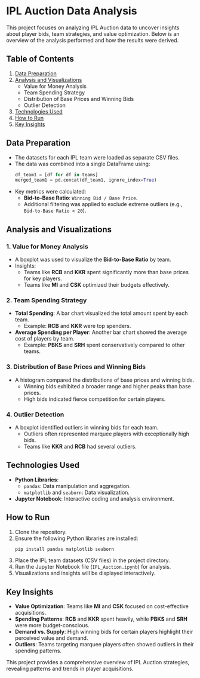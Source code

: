 
# IPL Auction Data Analysis

This project focuses on analyzing IPL Auction data to uncover insights about player bids, team strategies, and value optimization. Below is an overview of the analysis performed and how the results were derived.

## Table of Contents
1. [Data Preparation](#data-preparation)
2. [Analysis and Visualizations](#analysis-and-visualizations)
   - Value for Money Analysis
   - Team Spending Strategy
   - Distribution of Base Prices and Winning Bids
   - Outlier Detection
3. [Technologies Used](#technologies-used)
4. [How to Run](#how-to-run)
5. [Key Insights](#key-insights)

## Data Preparation
- The datasets for each IPL team were loaded as separate CSV files.
- The data was combined into a single DataFrame using:
  ```python
  df_team1 = [df for df in teams]
  merged_team1 = pd.concat(df_team1, ignore_index=True)
  ```
- Key metrics were calculated:
  - **Bid-to-Base Ratio**: `Winning Bid / Base Price`.
  - Additional filtering was applied to exclude extreme outliers (e.g., `Bid-to-Base Ratio < 20`).

## Analysis and Visualizations

### 1. Value for Money Analysis
- A boxplot was used to visualize the **Bid-to-Base Ratio** by team.
- Insights:
  - Teams like **RCB** and **KKR** spent significantly more than base prices for key players.
  - Teams like **MI** and **CSK** optimized their budgets effectively.

### 2. Team Spending Strategy
- **Total Spending**: A bar chart visualized the total amount spent by each team.
  - Example: **RCB** and **KKR** were top spenders.
- **Average Spending per Player**: Another bar chart showed the average cost of players by team.
  - Example: **PBKS** and **SRH** spent conservatively compared to other teams.

### 3. Distribution of Base Prices and Winning Bids
- A histogram compared the distributions of base prices and winning bids.
  - Winning bids exhibited a broader range and higher peaks than base prices.
  - High bids indicated fierce competition for certain players.

### 4. Outlier Detection
- A boxplot identified outliers in winning bids for each team.
  - Outliers often represented marquee players with exceptionally high bids.
  - Teams like **KKR** and **RCB** had several outliers.

## Technologies Used
- **Python Libraries**:
  - `pandas`: Data manipulation and aggregation.
  - `matplotlib` and `seaborn`: Data visualization.
- **Jupyter Notebook**: Interactive coding and analysis environment.

## How to Run
1. Clone the repository.
2. Ensure the following Python libraries are installed:
   ```bash
   pip install pandas matplotlib seaborn
   ```
3. Place the IPL team datasets (CSV files) in the project directory.
4. Run the Jupyter Notebook file (`IPL_Auction.ipynb`) for analysis.
5. Visualizations and insights will be displayed interactively.

## Key Insights
- **Value Optimization**: Teams like **MI** and **CSK** focused on cost-effective acquisitions.
- **Spending Patterns**: **RCB** and **KKR** spent heavily, while **PBKS** and **SRH** were more budget-conscious.
- **Demand vs. Supply**: High winning bids for certain players highlight their perceived value and demand.
- **Outliers**: Teams targeting marquee players often showed outliers in their spending patterns.

This project provides a comprehensive overview of IPL Auction strategies, revealing patterns and trends in player acquisitions.
